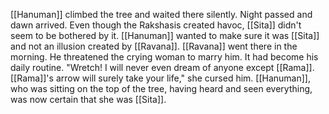 [[Hanuman]] climbed the tree and waited there silently. Night passed and dawn arrived. Even though the Rakshasis created havoc, [[Sita]] didn't seem to be bothered by it. [[Hanuman]] wanted to make sure it was [[Sita]] and not an illusion created by [[Ravana]]. [[Ravana]] went there in the morning. He threatened the crying woman to marry him. It had become his daily routine. "Wretch! I will never even dream of anyone except [[Rama]]. [[Rama]]'s arrow will surely take your life," she cursed him. [[Hanuman]], who was sitting on the top of the tree, having heard and seen everything, was now certain that she was [[Sita]].